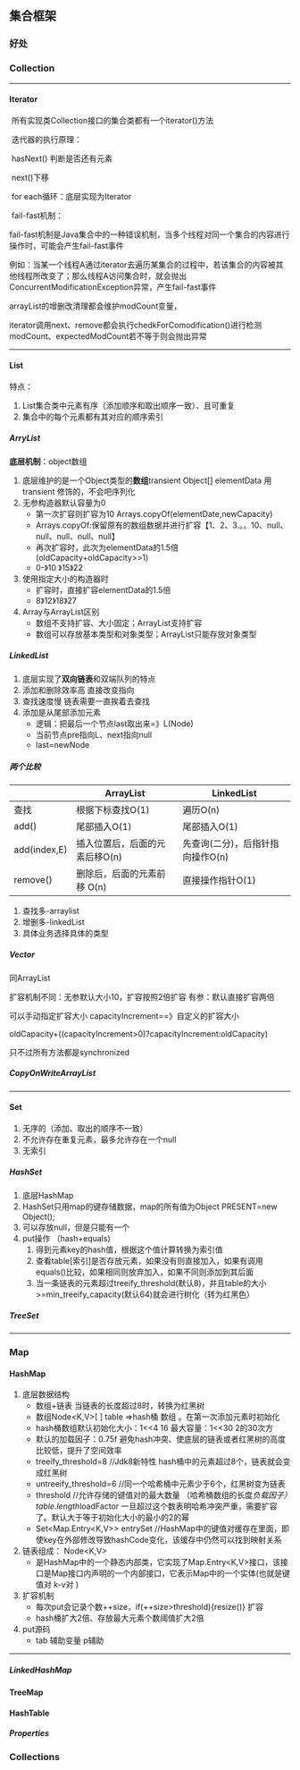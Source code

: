 ## 集合框架

### 好处

### Collection

---

#### Iterator

​	所有实现类Collection接口的集合类都有一个iterator()方法

​	迭代器的执行原理：

​	hasNext() 判断是否还有元素

​	next()下移

​	for each循环：底层实现为Iterator

​	fail-fast机制：

fail-fast机制是Java集合中的一种错误机制，当多个线程对同一个集合的内容进行操作时，可能会产生fail-fast事件

例如：当某一个线程A通过iterator去遍历某集合的过程中，若该集合的内容被其他线程所改变了；那么线程A访问集合时，就会抛出ConcurrentModificationException异常，产生fail-fast事件

arrayList的增删改清理都会维护modCount变量，

iterator调用next、remove都会执行chedkForComodification()进行检测modCount、expectedModCount若不等于则会抛出异常

---

#### List

特点：

1. List集合类中元素有序（添加顺序和取出顺序一致）、且可重复
2. 集合中的每个元素都有其对应的顺序索引

##### ArryList

**底层机制**：object数组

1. 底层维护的是一个Object类型的**数组**transient Object[] elementData  用transient 修饰的，不会吧序列化
2. 无参构造器默认容量为0
   - 第一次扩容则扩容为10  Arrays.copyOf(elementDate,newCapacity)
   - Arrays.copyOf:保留原有的数组数据并进行扩容【1、2、3.。。10、null、null、null、null、null】
   - 再次扩容时，此次为elementData的1.5倍(oldCapacity+oldCapacity>>1)
   - 0-》10 》15》22
3. 使用指定大小的构造器时
   - 扩容时，直接扩容elementData的1.5倍
   - 8》12》18》27
4. Array与ArrayList区别
   - 数组不支持扩容、大小固定；ArrayList支持扩容
   - 数组可以存放基本类型和对象类型；ArrayList只能存放对象类型

##### LinkedList

1. 底层实现了**双向链表**和双端队列的特点
2. 添加和删除效率高 直接改变指向
3. 查找速度慢 链表需要一直挨着去查找
4. 添加是从尾部添加元素
   - 逻辑：把最后一个节点last取出来=》L(Node)
   - 当前节点pre指向L、next指向null
   - last=newNode

##### 两个比较

|              | ArrayList                      | LinkedList                       |
| ------------ | ------------------------------ | -------------------------------- |
| 查找         | 根据下标查找O(1)               | 遍历O(n)                         |
| add()        | 尾部插入O(1)                   | 尾部插入O(1)                     |
| add(index,E) | 插入位置后，后面的元素后移O(n) | 先查询(二分)，后指针指向操作O(n) |
| remove()     | 删除后，后面的元素前移 O(n)    | 直接操作指针O(1)                 |

1. 查找多-arraylist
2. 增删多-linkedList
3. 具体业务选择具体的类型

##### Vector

同ArrayList  

扩容机制不同：无参默认大小10，扩容按照2倍扩容  有参：默认直接扩容两倍

可以手动指定扩容大小 capacityIncrement==》自定义的扩容大小

oldCapacity+((capacityIncrement>0)?capacityIncrement:oldCapacity)

只不过所有方法都是synchronized



##### CopyOnWriteArrayList

---



#### Set

1. 无序的（添加、取出的顺序不一致）
2. 不允许存在重复元素，最多允许存在一个null
3. 无索引

##### HashSet

1. 底层HashMap
2. HashSet只用map的键存储数据，map的所有值为Object PRESENT=new Object();
3. 可以存放null，但是只能有一个
4. put操作  （hash+equals)
   1. 得到元素key的hash值，根据这个值计算转换为索引值
   2. 查看table[索引]是否存放元素，如果没有则直接加入，如果有调用equals()比较，如果相同则放弃加入，如果不同则添加到其后面
   3. 当一条链表的元素超过treeify_threshold(默认8)，并且table的大小>=min_treeify_capacity(默认64)就会进行树化（转为红黑色）

##### TreeSet

---



### Map

#### HashMap

1. 底层数据结构
   - 数组+链表   当链表的长度超过8时，转换为红黑树
   - 数组Node<K,V>[ ] table  =>hash桶 数组 。在第一次添加元素时初始化
   - hash桶数组默认初始化大小：1<<4   16    最大容量：1<<30  2的30次方
   - 默认的加载因子：0.75f  避免hash冲突、使底层的链表或者红黑树的高度比较低，提升了空间效率
   - treeify_threshold=8  //Jdk8新特性 hash桶中的元素超过8个，链表就会变成红黑树
   - untreeify_threshold=6 //同一个哈希桶中元素少于6个，红黑树变为链表
   - threshold //允许存储的键值对的最大数量 （哈希桶数组的长度*负载因子）table.length*loadFactor    一旦超过这个数表明哈希冲突严重，需要扩容了。默认大于等于初始化大小的最小的2的幂
   - Set<Map.Entry<K,V>> entrySet  //HashMap中的键值对缓存在里面，即使key在外部修改导致hashCode变化，该缓存中仍然可以找到映射关系
2. 链表组成：  Node<K,V>
   - 是HashMap中的一个静态内部类，它实现了Map.Entry<K,V>接口，该接口是Map接口内声明的一个内部接口，它表示Map中的一个实体(也就是键值对 k-v对 )
3. 扩容机制
   - 每次put会记录个数++size，if(++size>threshold){resize()}  扩容
   - hash桶扩大2倍、存放最大元素个数阈值扩大2倍
4. put源码
   - tab 辅助变量   p辅助

---



##### LinkedHashMap

#### TreeMap

#### HashTable

##### Properties



### Collections
